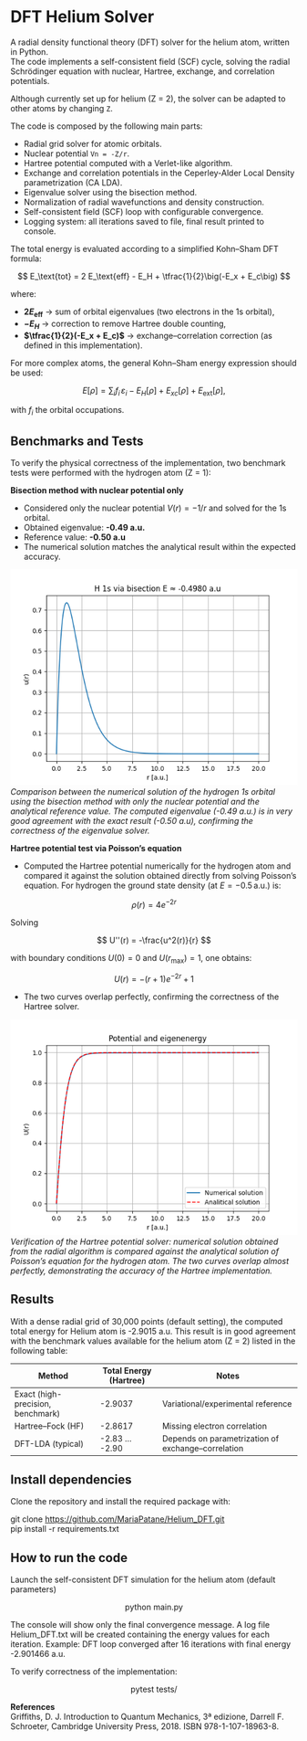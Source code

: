 # DFT Helium Solver

A radial density functional theory (DFT) solver for the helium atom, written in Python.  
The code implements a self-consistent field (SCF) cycle, solving the radial Schrödinger equation 
with nuclear, Hartree, exchange, and correlation potentials.  

Although currently set up for helium (Z = 2), the solver can be adapted to other atoms by changing `Z`.  


The code is composed by the following main parts:
- Radial grid solver for atomic orbitals.
- Nuclear potential `Vn = -Z/r`.
- Hartree potential computed with a Verlet-like algorithm.
- Exchange and correlation potentials in the Ceperley-Alder Local Density parametrization (CA LDA).
- Eigenvalue solver using the bisection method.
- Normalization of radial wavefunctions and density construction.
- Self-consistent field (SCF) loop with configurable convergence.
- Logging system: all iterations saved to file, final result printed to console.


The total energy is evaluated according to a simplified Kohn–Sham DFT formula:

$$
E_\text{tot} = 2 E_\text{eff} - E_H + \tfrac{1}{2}\big(-E_x + E_c\big)
$$

where:

- **$2 E_\text{eff}$** → sum of orbital eigenvalues (two electrons in the 1s orbital),  
- **$-E_H$** → correction to remove Hartree double counting,  
- **$\tfrac{1}{2}(-E_x + E_c)$** → exchange–correlation correction (as defined in this implementation).  

For more complex atoms, the general Kohn–Sham energy expression should be used:

$$
E[\rho] = \sum_i f_i \, \varepsilon_i - E_H[\rho] + E_{xc}[\rho] + E_\text{ext}[\rho],
$$

with $f_i$ the orbital occupations.


 ## Benchmarks and Tests

To verify the physical correctness of the implementation, two benchmark tests were performed 
with the hydrogen atom (Z = 1):

**Bisection method with nuclear potential only**
- Considered only the nuclear potential $V(r) = -1/r$ and solved for the 1s orbital.  
- Obtained eigenvalue: **-0.49 a.u.**  
- Reference value: **-0.50 a.u**  
- The numerical solution matches the analytical result within the expected accuracy.  

![Hydrogen 1s eigenvalue test](plots/hydrogen_radial_wavefunction_1s.png)  
*Comparison between the numerical solution of the hydrogen 1s orbital using the bisection method with only the nuclear potential and the analytical reference value. The computed eigenvalue (-0.49 a.u.) is in very good agreement with the exact result (-0.50 a.u), confirming the correctness of the eigenvalue solver.*

**Hartree potential test via Poisson’s equation**
- Computed the Hartree potential numerically for the hydrogen atom and compared it against the   solution obtained directly from solving Poisson’s equation. 
 For hydrogen the ground state density (at $E = -0.5 \,\text{a.u.}$) is:

$$
\rho(r) = 4 e^{-2r}
$$

Solving

$$
U''(r) = -\frac{u^2(r)}{r}
$$

with boundary conditions $U(0) = 0$ and $U(r_{\max}) = 1$, one obtains:

$$
U(r) = - (r+1)e^{-2r} + 1
$$
 
- The two curves overlap perfectly, confirming the correctness of the Hartree solver.  

![Hydrogen Hartree vs Poisson](plots/hydrogen_hartree_energy.png)  
*Verification of the Hartree potential solver: numerical solution obtained from the radial algorithm is compared against the analytical solution of Poisson’s equation for the hydrogen atom. The two curves overlap almost perfectly, demonstrating the accuracy of the Hartree implementation.*

## Results  
With a dense radial grid of 30,000 points (default setting), the computed total energy for Helium atom is -2.9015 a.u. This result is in good agreement with the benchmark values available for the helium atom (Z = 2) listed in the following table:

| Method                         | Total Energy (Hartree) | Notes |
|--------------------------------|-------------------------|-------|
| Exact (high-precision, benchmark) | -2.9037              | Variational/experimental reference |
| Hartree–Fock (HF)               | -2.8617              | Missing electron correlation |
| DFT-LDA (typical)               | -2.83 … -2.90        | Depends on parametrization of exchange–correlation |

## Install dependencies

Clone the repository and install the required package with:

git clone https://github.com/MariaPatane/Helium_DFT.git   
pip install -r requirements.txt


 ## How to run the code
 
Launch the self-consistent DFT simulation for the helium atom (default parameters)  
<p align="center">
  python main.py
</p>

The console will show only the final convergence message.
A log file Helium_DFT.txt will be created containing the energy values for each iteration.
Example: DFT loop converged after 16 iterations with final energy  -2.901466 a.u.

To verify correctness of the implementation:  
<p align="center">
pytest tests/ 
 </p>


**References**  
Griffiths, D. J. Introduction to Quantum Mechanics, 3ª edizione, Darrell F. Schroeter, Cambridge University Press, 2018. ISBN 978-1-107-18963-8.

